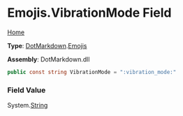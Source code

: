 # Emojis\.VibrationMode Field

[Home](../../../README.md)

**Type**: [DotMarkdown](../../README.md)\.[Emojis](../README.md)

**Assembly**: DotMarkdown\.dll

```csharp
public const string VibrationMode = ":vibration_mode:"
```

### Field Value

System\.[String](https://docs.microsoft.com/en-us/dotnet/api/system.string)